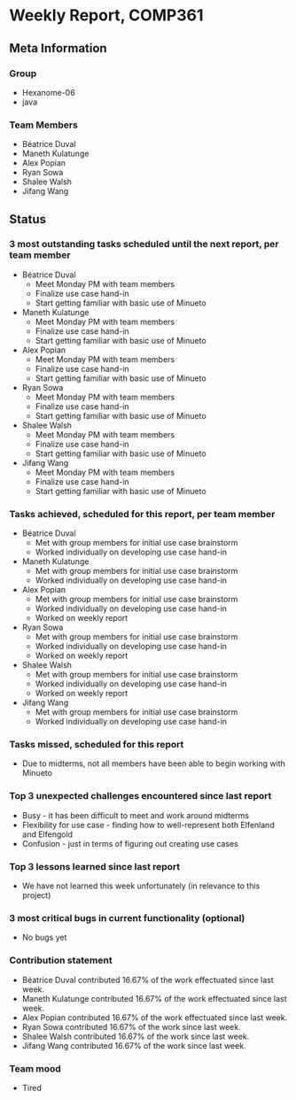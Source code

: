 # Weekly Report, COMP361

## Meta Information

### Group

 * Hexanome-06
 * java

### Team Members

 * Béatrice Duval
 * Maneth Kulatunge
 * Alex Popian
 * Ryan Sowa
 * Shalee Walsh
 * Jifang Wang

## Status

### 3 most outstanding tasks scheduled until the next report, per team member

 * Béatrice Duval
   * Meet Monday PM with team members
   * Finalize use case hand-in
   * Start getting familiar with basic use of Minueto
 * Maneth Kulatunge
   * Meet Monday PM with team members
   * Finalize use case hand-in
   * Start getting familiar with basic use of Minueto
 * Alex Popian
   * Meet Monday PM with team members
   * Finalize use case hand-in
   * Start getting familiar with basic use of Minueto
 * Ryan Sowa 
   * Meet Monday PM with team members
   * Finalize use case hand-in
   * Start getting familiar with basic use of Minueto
 * Shalee Walsh
   * Meet Monday PM with team members
   * Finalize use case hand-in
   * Start getting familiar with basic use of Minueto
 * Jifang Wang
   * Meet Monday PM with team members
   * Finalize use case hand-in
   * Start getting familiar with basic use of Minueto

### Tasks achieved, scheduled for this report, per team member

 * Béatrice Duval
   * Met with group members for initial use case brainstorm
   * Worked individually on developing use case hand-in
 * Maneth Kulatunge
   * Met with group members for initial use case brainstorm
   * Worked individually on developing use case hand-in
 * Alex Popian
   * Met with group members for initial use case brainstorm
   * Worked individually on developing use case hand-in
   * Worked on weekly report
 * Ryan Sowa
   * Met with group members for initial use case brainstorm
   * Worked individually on developing use case hand-in
   * Worked on weekly report
 * Shalee Walsh
   * Met with group members for initial use case brainstorm
   * Worked individually on developing use case hand-in
   * Worked on weekly report
 * Jifang Wang
   * Met with group members for initial use case brainstorm
   * Worked individually on developing use case hand-in

### Tasks missed, scheduled for this report

 * Due to midterms, not all members have been able to begin working with Minueto

### Top 3 unexpected challenges encountered since last report

 * Busy - it has been difficult to meet and work around midterms
 * Flexibility for use case - finding how to well-represent both Elfenland and Elfengold
 * Confusion - just in terms of figuring out creating use cases

### Top 3 lessons learned since last report

 * We have not learned this week unfortunately (in relevance to this project)


### 3 most critical bugs in current functionality (optional)

 * No bugs yet

### Contribution statement

 * Béatrice Duval contributed 16.67% of the work effectuated since last week.
 * Maneth Kulatunge contributed 16.67% of the work effectuated since last week.
 * Alex Popian contributed 16.67% of the work effectuated since last week.
 * Ryan Sowa contributed 16.67% of the work since last week.
 * Shalee Walsh contributed 16.67% of the work since last week.
 * Jifang Wang contributed 16.67% of the work since last week.

### Team mood

 * Tired
